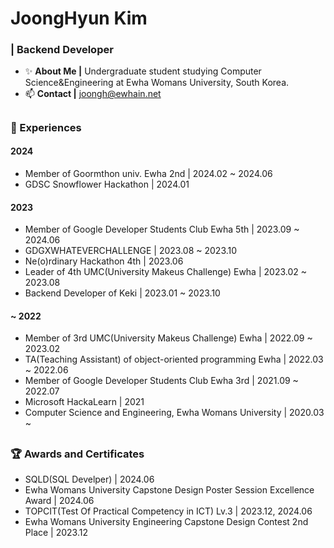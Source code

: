 # JoongHyun Kim
### | Backend Developer
- ✨ **About Me |** Undergraduate student studying Computer Science&Engineering at Ewha Womans University, South Korea. 
- 📫 **Contact |** joongh@ewhain.net

##

### 🔭 Experiences
#### 2024
- Member of Goormthon univ. Ewha 2nd | 2024.02 ~ 2024.06
- GDSC Snowflower Hackathon | 2024.01

#### 2023
- Member of Google Developer Students Club Ewha 5th | 2023.09 ~ 2024.06
- GDGXWHATEVERCHALLENGE | 2023.08 ~ 2023.10
- Ne(o)rdinary Hackathon 4th | 2023.06
- Leader of 4th UMC(University Makeus Challenge) Ewha | 2023.02 ~ 2023.08
- Backend Developer of Keki | 2023.01 ~ 2023.10

#### ~ 2022
- Member of 3rd UMC(University Makeus Challenge) Ewha | 2022.09 ~ 2023.02
- TA(Teaching Assistant) of object-oriented programming Ewha | 2022.03 ~ 2022.06
- Member of Google Developer Students Club Ewha 3rd | 2021.09 ~ 2022.07
- Microsoft HackaLearn | 2021
- Computer Science and Engineering, Ewha Womans University | 2020.03 ~ 

##

### 🏆 Awards and Certificates
- SQLD(SQL Develper) | 2024.06
- Ewha Womans University Capstone Design Poster Session Excellence Award | 2024.06
- TOPCIT(Test Of Practical Competency in ICT) Lv.3 | 2023.12, 2024.06
- Ewha Womans University Engineering Capstone Design Contest 2nd Place | 2023.12
